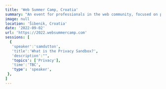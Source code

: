```yaml
---
title: 'Web Summer Camp, Croatia'
summary: "An event for professionals in the web community, focused on practical learning and peer experience sharing, with a grain of fun."
image: null
location: 'Šibenik, Croatia'
date: '2022-09-02'
url: 'https://2022.websummercamp.com'
sessions: [
  {
   'speaker':'samdutton',
   'title':'What is the Privacy Sandbox?',
   'description':"",
   'topics': ['Privacy'],
   'time':'TBC',
   'type': 'speaker',
 },
]
---
```

